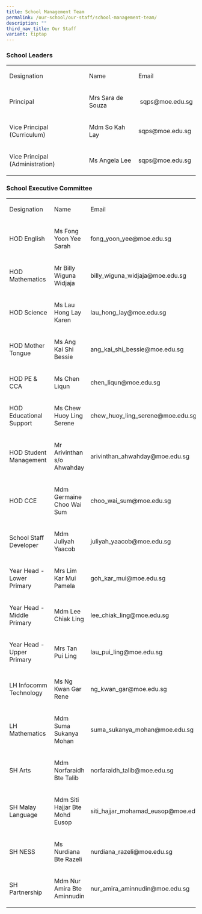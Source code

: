 ```yaml
---
title: School Management Team
permalink: /our-school/our-staff/school-management-team/
description: ""
third_nav_title: Our Staff
variant: tiptap
---
```

<h3>School Leaders</h3><table><tbody><tr><td rowspan="1" colspan="1"><p>Designation</p></td><td rowspan="1" colspan="1"><p>Name</p></td><td rowspan="1" colspan="1"><p>Email</p></td></tr><tr><td rowspan="1" colspan="1"><p>Principal</p></td><td rowspan="1" colspan="1"><p>Mrs Sara de Souza</p></td><td rowspan="1" colspan="1"><p>&nbsp;sqps@moe.edu.sg</p></td></tr><tr><td rowspan="1" colspan="1"><p>Vice Principal (Curriculum)</p></td><td rowspan="1" colspan="1"><p>Mdm So Kah Lay&nbsp;</p></td><td rowspan="1" colspan="1"><p>sqps@moe.edu.sg&nbsp;</p></td></tr><tr><td rowspan="1" colspan="1"><p>Vice Principal (Administration)</p></td><td rowspan="1" colspan="1"><p>Ms Angela Lee</p></td><td rowspan="1" colspan="1"><p>sqps@moe.edu.sg</p></td></tr></tbody></table><h3>School Executive Committee</h3><table><tbody><tr><td rowspan="1" colspan="1"><p>Designation</p></td><td rowspan="1" colspan="1"><p>Name</p></td><td rowspan="1" colspan="1"><p>Email</p></td></tr><tr><td rowspan="1" colspan="1"><p>HOD English</p></td><td rowspan="1" colspan="1"><p>Ms Fong Yoon Yee Sarah</p></td><td rowspan="1" colspan="1"><p>fong_yoon_yee@moe.edu.sg</p></td></tr><tr><td rowspan="1" colspan="1"><p>HOD Mathematics</p></td><td rowspan="1" colspan="1"><p>Mr Billy Wiguna Widjaja</p></td><td rowspan="1" colspan="1"><p>billy_wiguna_widjaja@moe.edu.sg</p></td></tr><tr><td rowspan="1" colspan="1"><p>HOD Science</p></td><td rowspan="1" colspan="1"><p>Ms Lau Hong Lay Karen</p></td><td rowspan="1" colspan="1"><p>lau_hong_lay@moe.edu.sg</p></td></tr><tr><td rowspan="1" colspan="1"><p>HOD Mother Tongue</p></td><td rowspan="1" colspan="1"><p>Ms Ang Kai Shi Bessie</p></td><td rowspan="1" colspan="1"><p>ang_kai_shi_bessie@moe.edu.sg</p></td></tr><tr><td rowspan="1" colspan="1"><p>HOD PE &amp; CCA</p></td><td rowspan="1" colspan="1"><p>Ms Chen Liqun</p></td><td rowspan="1" colspan="1"><p>chen_liqun@moe.edu.sg</p></td></tr><tr><td rowspan="1" colspan="1"><p>HOD Educational Support</p></td><td rowspan="1" colspan="1"><p>Ms Chew Huoy Ling Serene</p></td><td rowspan="1" colspan="1"><p>chew_huoy_ling_serene@moe.edu.sg</p></td></tr><tr><td rowspan="1" colspan="1"><p>HOD Student Management&nbsp;</p></td><td rowspan="1" colspan="1"><p>Mr Arivinthan s/o Ahwahday</p></td><td rowspan="1" colspan="1"><p>arivinthan_ahwahday@moe.edu.sg</p></td></tr><tr><td rowspan="1" colspan="1"><p>HOD CCE</p></td><td rowspan="1" colspan="1"><p>Mdm Germaine Choo Wai Sum</p></td><td rowspan="1" colspan="1"><p>choo_wai_sum@moe.edu.sg</p></td></tr><tr><td rowspan="1" colspan="1"><p>School Staff Developer</p></td><td rowspan="1" colspan="1"><p>Mdm Juliyah Yaacob</p></td><td rowspan="1" colspan="1"><p>juliyah_yaacob@moe.edu.sg</p></td></tr><tr><td rowspan="1" colspan="1"><p>Year Head - Lower Primary</p></td><td rowspan="1" colspan="1"><p>Mrs Lim Kar Mui Pamela</p></td><td rowspan="1" colspan="1"><p>goh_kar_mui@moe.edu.sg</p></td></tr><tr><td rowspan="1" colspan="1"><p>Year Head - Middle Primary</p></td><td rowspan="1" colspan="1"><p>Mdm Lee Chiak Ling</p></td><td rowspan="1" colspan="1"><p>lee_chiak_ling@moe.edu.sg</p></td></tr><tr><td rowspan="1" colspan="1"><p>Year Head - Upper Primary</p></td><td rowspan="1" colspan="1"><p>Mrs Tan Pui Ling</p></td><td rowspan="1" colspan="1"><p>lau_pui_ling@moe.edu.sg</p></td></tr><tr><td rowspan="1" colspan="1"><p>LH Infocomm Technology</p></td><td rowspan="1" colspan="1"><p>Ms Ng Kwan Gar Rene</p></td><td rowspan="1" colspan="1"><p>ng_kwan_gar@moe.edu.sg</p></td></tr><tr><td rowspan="1" colspan="1"><p>LH Mathematics</p></td><td rowspan="1" colspan="1"><p>Mdm Suma Sukanya Mohan</p></td><td rowspan="1" colspan="1"><p>suma_sukanya_mohan@moe.edu.sg</p></td></tr><tr><td rowspan="1" colspan="1"><p>SH Arts</p></td><td rowspan="1" colspan="1"><p>Mdm Norfaraidh Bte Talib</p></td><td rowspan="1" colspan="1"><p>norfaraidh_talib@moe.edu.sg</p></td></tr><tr><td rowspan="1" colspan="1"><p>SH Malay Language</p></td><td rowspan="1" colspan="1"><p>Mdm Siti Hajjar Bte Mohd Eusop</p></td><td rowspan="1" colspan="1"><p>siti_hajjar_mohamad_eusop@moe.edu.sg</p></td></tr><tr><td rowspan="1" colspan="1"><p>SH NESS</p></td><td rowspan="1" colspan="1"><p>Ms Nurdiana Bte Razeli</p></td><td rowspan="1" colspan="1"><p>nurdiana_razeli@moe.edu.sg</p></td></tr><tr><td rowspan="1" colspan="1"><p>SH Partnership</p></td><td rowspan="1" colspan="1"><p>Mdm Nur Amira Bte Aminnudin</p></td><td rowspan="1" colspan="1"><p>nur_amira_aminnudin@moe.edu.sg</p></td></tr></tbody></table><p></p>